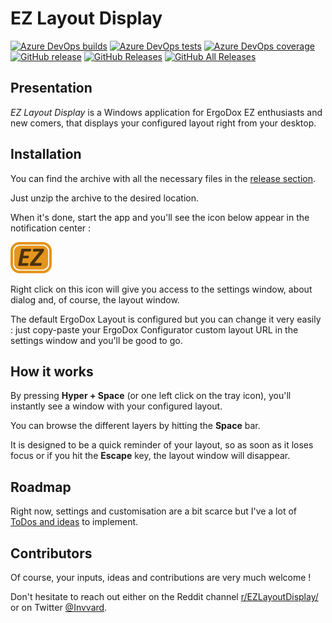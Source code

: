 # EZ Layout Display
[![Azure DevOps builds](https://img.shields.io/azure-devops/build/invvard/GitHub.InvvardDev.EZLayoutDisplay/14.svg?label=Build)](https://dev.azure.com/invvard/GitHub.InvvardDev.EZLayoutDisplay/_build/results?buildId=131&view=results) 
[![Azure DevOps tests](https://img.shields.io/azure-devops/tests/invvard/GitHub.InvvardDev.EZLayoutDisplay/14.svg?label=Tests)](https://dev.azure.com/invvard/GitHub.InvvardDev.EZLayoutDisplay/_build/latest?definitionId=14&branchName=master&view=ms.vss-test-web.build-test-results-tab)
[![Azure DevOps coverage](https://img.shields.io/azure-devops/coverage/invvard/GitHub.InvvardDev.EZLayoutDisplay/14.svg?label=Coverage)](https://dev.azure.com/invvard/GitHub.InvvardDev.EZLayoutDisplay/_build/results?buildId=131&view=results)
[![GitHub release](https://img.shields.io/github/release/invvard/ezlayoutdisplay.svg?label=Latest%20release)](https://github.com/Invvard/EZLayoutDisplay/releases/latest)
[![GitHub Releases](https://img.shields.io/github/downloads/invvard/ezlayoutdisplay/latest/total.svg?label=Latest%20downloads)](https://github.com/Invvard/EZLayoutDisplay/releases/latest)
[![GitHub All Releases](https://img.shields.io/github/downloads/invvard/ezlayoutdisplay/total.svg?label=Total%20downloads)](https://github.com/Invvard/EZLayoutDisplay/releases)
## Presentation
_EZ Layout Display_ is a Windows application for ErgoDox EZ enthusiasts and new comers, that displays your configured layout right from your desktop.

## Installation
You can find the archive with all the necessary files in the [release section](https://github.com/Invvard/EZLayoutDisplay/releases).

Just unzip the archive to the desired location.

When it's done, start the app and you'll see the icon below appear in the notification center :

![EZ Layout Display logo](https://github.com/Invvard/EZLayoutDisplay/blob/master/resources/Images/EZLayoutDisplay_TrayIcon_Small.png)

Right click on this icon will give you access to the settings window, about dialog and, of course, the layout window.

The default ErgoDox Layout is configured but you can change it very easily : just copy-paste your ErgoDox Configurator custom layout URL in the settings window and you'll be good to go.

## How it works
By pressing **Hyper + Space** (or one left click on the tray icon), you'll instantly see a window with your configured layout.

You can browse the different layers by hitting the **Space** bar.

It is designed to be a quick reminder of your layout, so as soon as it loses focus or if you hit the **Escape** key, the layout window will disappear.

## Roadmap 
Right now, settings and customisation are a bit scarce but I've a lot of [ToDos and ideas](https://github.com/Invvard/EZLayoutDisplay/projects/1) to implement.

## Contributors
Of course, your inputs, ideas and contributions are very much welcome !

Don't hesitate to reach out either on the Reddit channel [r/EZLayoutDisplay/](https://www.reddit.com/r/EZLayoutDisplay/) or on Twitter [@Invvard](https://twitter.com/invvard).
